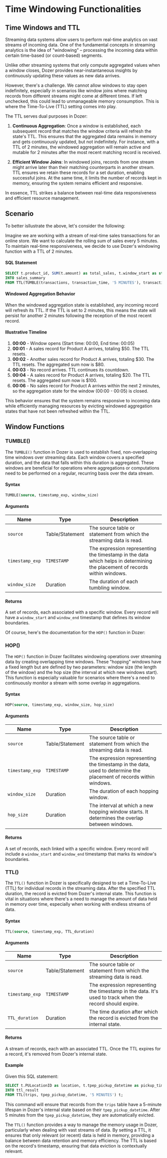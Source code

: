 # Time Windowing Functionalities

## Time Windows and TTL

Streaming data systems allow users to perform real-time analytics on vast streams of incoming data. One of the fundamental concepts in streaming analytics is the idea of "windowing" – processing the incoming data within certain time-based (or count-based) segments.

Unlike other streaming systems that only compute aggregated values when a window closes, Dozer provides near-instantaneous insights by continuously updating these values as new data arrives.

However, there's a challenge. We cannot allow windows to stay open indefinitely, especially in scenarios like window joins where matching records from different streams might come at different times. If left unchecked, this could lead to unmanageable memory consumption. This is where the Time-To-Live (TTL) setting comes into play. 

The TTL serves dual purposes in Dozer:

1. **Continuous Aggregation**: Once a window is established, each subsequent record that matches the window criteria will refresh the state's TTL. This ensures that the aggregated data remains in memory and gets continuously updated, but not indefinitely. For instance, with a TTL of 2 minutes, the windowed aggregation will remain active and mutable for 2 minutes after the most recent matching record is received.

2. **Efficient Window Joins**: In windowed joins, records from one stream might arrive later than their matching counterparts in another stream. TTL ensures we retain these records for a set duration, enabling successful joins. At the same time, it limits the number of records kept in memory, ensuring the system remains efficient and responsive.

In essence, TTL strikes a balance between real-time data responsiveness and efficient resource management.

## Scenario
To better isllustrate the above, let's consider the following:

Imagine we are working with a stream of real-time sales transactions for an online store. We want to calculate the rolling sum of sales every 5 minutes. To maintain real-time responsiveness, we decide to use Dozer's windowing function with a TTL of 2 minutes.

#### SQL Statement

```sql
SELECT t.product_id, SUM(t.amount) as total_sales, t.window_start as start, t.window_end AS end
INTO sales_summary
FROM TTL(TUMBLE(transactions, transaction_time, '5 MINUTES'), transaction_time, '2 MINUTES') t;
```

#### Windowed Aggregation Behavior

When the windowed aggregation state is established, any incoming record will refresh its TTL. If the TTL is set to 2 minutes, this means the state will persist for another 2 minutes following the reception of the most recent record. 

#### Illustrative Timeline

1. **00:00** - Window opens (Start time: 00:00, End time: 00:05)
2. **00:01** - A sales record for Product A arrives, totaling $50. The TTL resets.
3. **00:02** - Another sales record for Product A arrives, totaling $30. The TTL resets. The aggregated sum now is $80.
4. **00:03** - No record arrives. TTL continues its countdown.
5. **00:04** - A sales record for Product A arrives, totaling $20. The TTL resets. The aggregated sum now is $100.
6. **00:06** - No sales record for Product A arrives within the next 2 minutes, so the aggregation state for the window (00:00 - 00:05) is closed.

This behavior ensures that the system remains responsive to incoming data while efficiently managing resources by evicting windowed aggregation states that have not been refreshed within the TTL.

## Window Functions

### TUMBLE()
The `TUMBLE()` function in Dozer is used to establish fixed, non-overlapping time windows over streaming data. Each window covers a specified duration, and the data that falls within this duration is aggregated. These windows are beneficial for operations where aggregations or computations need to be performed on a regular, recurring basis over the data stream.

#### Syntax
```sql
TUMBLE(source, timestamp_exp, window_size)
```

#### Arguments

| Name     | Type           | Description                                                                                                                                                         |
|-------------------|----------------|---------------------------------------------------------------------------------------------------------------------------------------------------------------------|
| `source`          | Table/Statement| The source table or statement from which the streaming data is read.                                                                                                |
| `timestamp_exp` | `TIMESTAMP`         | The expression representing the timestamp in the data which helps in determining the placement of records within windows.                                                |
| `window_size`     | Duration       | The duration of each tumbling window.                                                                                                                               |

#### Returns
A set of records, each associated with a specific window. Every record will have a `window_start` and `window_end` timestamp that defines its window boundaries.

Of course, here's the documentation for the `HOP()` function in Dozer:


### HOP()
The `HOP()` function in Dozer facilitates windowing operations over streaming data by creating overlapping time windows. These "hopping" windows have a fixed length but are defined by two parameters: window size (the length of the window) and the hop size (the interval at which new windows start). This function is especially valuable for scenarios where there's a need to continuously monitor a stream with some overlap in aggregations.

#### Syntax
```sql
HOP(source, timestamp_exp, window_size, hop_size)
```

#### Arguments

| Name     | Type           | Description                                                                                                     |
|-------------------|----------------|-----------------------------------------------------------------------------------------------------------------|
| `source`          | Table/Statement| The source table or statement from which the streaming data is read.                                            |
| `timestamp_exp` | `TIMESTAMP`         | The expression representing the timestamp in the data, used to determine the placement of records within windows.     |
| `window_size`     | Duration       | The duration of each hopping window.                                                                            |
| `hop_size`        | Duration       | The interval at which a new hopping window starts. It determines the overlap between windows.                    |

#### Returns
A set of records, each linked with a specific window. Every record will include a `window_start` and `window_end` timestamp that marks its window's boundaries.

### TTL()
The `TTL()` function in Dozer is specifically designed to set a Time-To-Live (TTL) for individual records in the streaming data. After the specified TTL duration, the record is evicted from Dozer's internal state. This function is vital in situations where there's a need to manage the amount of data held in memory over time, especially when working with endless streams of data.

#### Syntax
```sql
TTL(source, timestamp_exp, TTL_duration)
```

#### Arguments

| Name     | Type           | Description                                                                                         |
|-------------------|----------------|-----------------------------------------------------------------------------------------------------|
| `source`          | Table/Statement| The source table or statement from which the streaming data is read.                                |
| `timestamp_exp` | `TIMESTAMP`         | The expression representing the timestamp in the data. It's used to track when the record should expire. |
| `TTL_duration`    | Duration       | The time duration after which the record is evicted from the internal state.                        |

#### Returns
A stream of records, each with an associated TTL. Once the TTL expires for a record, it's removed from Dozer's internal state.

#### Example
Given this SQL statement:

```sql
SELECT t.PULocationID as location, t.tpep_pickup_datetime as pickup_time
INTO ttl_result
FROM TTL(trips, tpep_pickup_datetime, '5 MINUTES') t;
```

This command will ensure that records from the `trips` table have a 5-minute lifespan in Dozer's internal state based on their `tpep_pickup_datetime`. After 5 minutes from the `tpep_pickup_datetime`, they are automatically evicted.

The `TTL()` function provides a way to manage the memory usage in Dozer, particularly when dealing with vast streams of data. By setting a TTL, it ensures that only relevant (or recent) data is held in memory, providing a balance between data retention and memory efficiency. The TTL is based on the record's timestamp, ensuring that data eviction is contextually relevant.